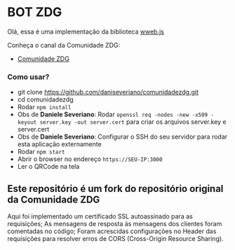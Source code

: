 # BOT ZDG

Olá, essa é uma implementação da biblioteca <a href="https://github.com/pedroslopez/whatsapp-web.js">wweb.js</a>

Conheça o canal da Comunidade ZDG:

- <a href="https://www.youtube.com/channel/UCrPbAoQKz42Gm0mLdWatAEA">Comunidade ZDG</a>


### Como usar?

- git clone https://github.com/daniseveriano/comunidadezdg.git
- cd comunidadezdg
- Rodar `npm install`
- Obs de <strong>Daniele Severiano</strong>: Rodar `openssl req -nodes -new -x509 -keyout server.key -out server.cert` para criar os arquivos server.key e server.cert 
- Obs de <strong>Daniele Severiano</strong>: Configurar o SSH do seu servidor para rodar esta aplicação externamente
- Rodar `npm start`
- Abrir o browser no endereço `https://SEU-IP:3000`
- Ler o QRCode na tela


## Este repositório é um fork do repositório original da Comunidade ZDG

Aqui foi implementado um certificado SSL autoassinado para as requisições;
As mensagens de resposta às mensagens dos clientes foram comentadas no código;
Foram acrescidas configurações no Header das requisições para resolver erros de CORS (Cross-Origin Resource Sharing).
